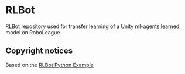 # RLBot
RLBot repository used for transfer learning of a Unity ml-agents learned model on RoboLeague.

## Copyright notices
Based on the [RLBot Python Example](https://github.com/RLBot/RLBotPythonExample)
